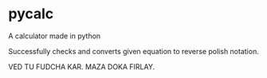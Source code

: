 # pycalc
A calculator made in python

Successfully checks and converts given equation to reverse polish notation.

VED TU FUDCHA KAR. MAZA DOKA FIRLAY.

